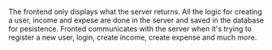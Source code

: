 The frontend only displays what the server returns. All the logic for creating a user, income and expese are done in the server and saved in the database for pesistence.
Fronted communicates with the server when it's trying to register a new user, login, create income, create expense and much more.
